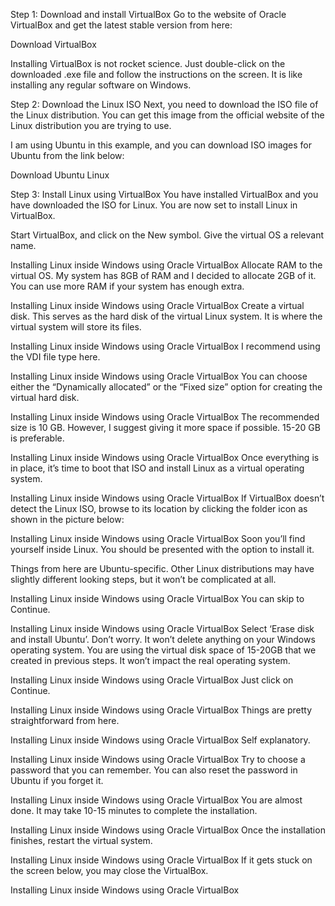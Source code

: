 Step 1: Download and install VirtualBox
Go to the website of Oracle VirtualBox and get the latest stable version from here:

Download VirtualBox

Installing VirtualBox is not rocket science. Just double-click on the downloaded .exe file and follow the instructions on the screen. It is like installing any regular software on Windows.

Step 2: Download the Linux ISO
Next, you need to download the ISO file of the Linux distribution. You can get this image from the official website of the Linux distribution you are trying to use.

I am using Ubuntu in this example, and you can download ISO images for Ubuntu from the link below:

Download Ubuntu Linux

Step 3: Install Linux using VirtualBox
You have installed VirtualBox and you have downloaded the ISO for Linux. You are now set to install Linux in VirtualBox.

Start VirtualBox, and click on the New symbol. Give the virtual OS a relevant name.

Installing Linux inside Windows using Oracle VirtualBox
Allocate RAM to the virtual OS. My system has 8GB of RAM and I decided to allocate 2GB of it. You can use more RAM if your system has enough extra.

Installing Linux inside Windows using Oracle VirtualBox
Create a virtual disk. This serves as the hard disk of the virtual Linux system. It is where the virtual system will store its files.

Installing Linux inside Windows using Oracle VirtualBox
I recommend using the VDI file type here.

Installing Linux inside Windows using Oracle VirtualBox
You can choose either the “Dynamically allocated” or the “Fixed size” option for creating the virtual hard disk.

Installing Linux inside Windows using Oracle VirtualBox
The recommended size is 10 GB. However, I suggest giving it more space if possible. 15-20 GB is preferable.

Installing Linux inside Windows using Oracle VirtualBox
Once everything is in place, it’s time to boot that ISO and install Linux as a virtual operating system.

Installing Linux inside Windows using Oracle VirtualBox
If VirtualBox doesn’t detect the Linux ISO, browse to its location by clicking the folder icon as shown in the picture below:

Installing Linux inside Windows using Oracle VirtualBox
Soon you’ll find yourself inside Linux. You should be presented with the option to install it.

Things from here are Ubuntu-specific. Other Linux distributions may have slightly different looking steps, but it won’t be complicated at all.

Installing Linux inside Windows using Oracle VirtualBox
You can skip to Continue.

Installing Linux inside Windows using Oracle VirtualBox
Select ‘Erase disk and install Ubuntu’. Don’t worry. It won’t delete anything on your Windows operating system. You are using the virtual disk space of 15-20GB that we created in previous steps. It won’t impact the real operating system.

Installing Linux inside Windows using Oracle VirtualBox
Just click on Continue.

Installing Linux inside Windows using Oracle VirtualBox
Things are pretty straightforward from here.

Installing Linux inside Windows using Oracle VirtualBox
Self explanatory.

Installing Linux inside Windows using Oracle VirtualBox
Try to choose a password that you can remember. You can also reset the password in Ubuntu if you forget it.

Installing Linux inside Windows using Oracle VirtualBox
You are almost done. It may take 10-15 minutes to complete the installation.

Installing Linux inside Windows using Oracle VirtualBox
Once the installation finishes, restart the virtual system.

Installing Linux inside Windows using Oracle VirtualBox
If it gets stuck on the screen below, you may close the VirtualBox.

Installing Linux inside Windows using Oracle VirtualBox
